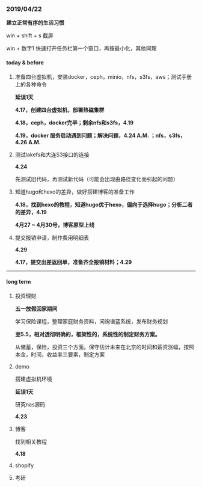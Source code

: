### 2019/04/22

**建立正常有序的生活习惯**

win + shift + s 截屏

win + 数字1 快速打开任务栏第一个窗口，再按最小化，其他同理

#### today & before

1. 准备四台虚拟机，安装docker，ceph，minio，nfs，s3fs，aws；测试手册上的各种命令

   **延误1天**

   **4.17，创建四台虚拟机，部署热磁集群**

   **4.18，ceph，docker完毕；剩余nfs和s3fs，4.19**

   **4.19，docker 服务启动遇到问题；解决问题，4.24 A.M. ；nfs，s3fs，4.26 A.M.**

2. 测试lakefs和大连S3接口的连接

   **4.24**

   先测试旧代码，再测试新代码（可能会出现由路径变化而引起的问题）

3. 知道hugo和hexo的差异，做好搭建博客的准备工作

   **4.18，找到hexo的教程，知道hugo优于hexo，偏向于选择hugo；分析二者的差异，4.19**

   **4月27 ~ 4月30号，博客原型上线**

4. 提交报销申请，制作费用明细表

   **4.29**

   **4.17，提交出差返回单，准备齐全报销材料；4.29**

------

#### long term 

1. 投资理财

   **五一放假回家期间**

   学习保险课程，整理家庭财务资料，问询谱蓝系统，发布财务规划

   **至5.5，相对透彻明确的，框架性的，系统性的制定财务方案。**

   从储蓄，保险，投资三个方面。保守估计未来在北京的时间和薪资涨幅，按照本金，时间，收益率三要素，制定方案

2. demo

   搭建虚拟机环境

   **延误1天**

   研究nas源码

   **4.23**

3. 博客

   找到相关教程

   **4.18**

4. shopify

5. 考研

